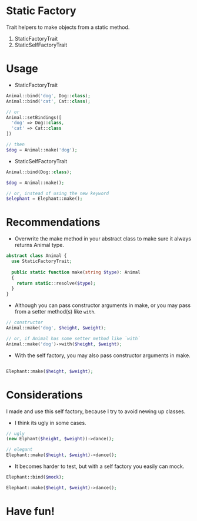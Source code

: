 # Static Factory
Trait helpers to make objects from a static method.

1. StaticFactoryTrait
2. StaticSelfFactoryTrait

# Usage

- StaticFactoryTrait
```php
Animal::bind('dog', Dog::class);
Animal::bind('cat', Cat::class);

// or
Animal::setBindings([
  'dog' => Dog::class,
  'cat' => Cat::class
])

// then
$dog = Animal::make('dog');

```

- StaticSelfFactoryTrait
```php
Animal::bind(Dog::class);

$dog = Animal::make();

// or, instead of using the new keyword
$elephant = Elephant::make();
```

# Recommendations

- Overwrite the make method in your abstract class to make sure it always returns Animal type.
```php
abstract class Animal {
  use StaticFactoryTrait;
  
  public static function make(string $type): Animal
  {
    return static::resolve($type);
  }
}

```

- Although you can pass constructor arguments in make, or you may pass from a setter method(s) like `with`.
```php
// constructor
Animal::make('dog', $height, $weight);

// or, if Animal has some setter method like `with`
Animal::make('dog')->with($height, $weight);
```

- With the self factory, you may also pass constructor arguments in make.
```php

Elephant::make($height, $weight);

```

# Considerations

I made and use this self factory, because I try to avoid newing up classes. 

- I think its ugly in some cases.
```php
// ugly
(new Elphant($height, $weight))->dance();

// elegant
Elephant::make($height, $weight)->dance();

```

- It becomes harder to test, but with a self factory you easily can mock. 
```php
Elephant::bind($mock);

Elephant::make($height, $weight)->dance();

```

# Have fun!

